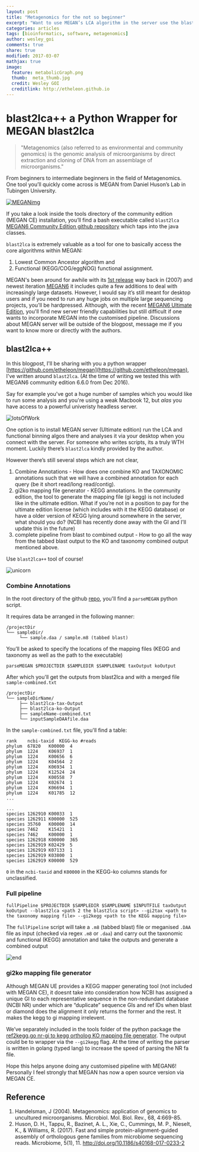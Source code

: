 ```yaml
---
layout: post
title: "Metagenomics for the not so beginner"
excerpt: "Want to use MEGAN’s LCA algorithm in the server use the blast2lca tool."
categories: articles
tags: [bioinformatics, software, metagenomics]
author: wesley_goi
comments: true
share: true
modified: 2017-03-07
mathjax: true
image:
  feature: metabolicGraph.png
  thumb:  meta_thumb.jpg
  credit: Wesley GOI
  creditlink: http://etheleon.github.io
---
```


# blast2lca++ a Python Wrapper for MEGAN blast2lca

> "Metagenomics (also referred to as environmental and community genomics) is the genomic analysis of microorganisms by direct extraction and cloning of DNA from an assemblage of microorganisms."

From beginners to intermediate beginners in the field of Metagenomics.
One tool you’ll quickly come across is MEGAN from Daniel Huson’s Lab in Tubingen University.

[![MEGANimg](http://megan.informatik.uni-tuebingen.de/uploads/default/original/1X/c3b77ecaaa6f3b8f4c71d45f070a3a6b9952605b.png)](http://ab.inf.uni-tuebingen.de/software/megan/)

If you take a look inside the tools directory of the community edition (MEGAN CE) installation, you’ll find a bash executable called `blast2lca` [MEGAN6 Community Edition github repository](https://github.com/danielhuson/megan-ce/blob/master/tools/blast2lca) which taps into the java classes.

`blast2lca` is extremely valuable as a tool for one to basically access the core algorithms within MEGAN:
1. Lowest Common Ancestor algorithm and 
2. Functional (KEGG/COG/eggNOG) functional assignment.

MEGAN's been around for awhile with its [1st release](http://www.genome.org/cgi/reprint/gr.5969107v1.pdf) way back in (2007) and newest iteration [MEGAN6](http://www-ab.informatik.uni-tuebingen.de/software/megan6/) it includes quite a few additions to deal with increasingly large datasets. However, I would say it’s still meant for desktop users and if you need to run any huge jobs on multiple large sequencing projects, you'll be hardpressed.
Although, with the recent [MEGAN6 Ultimate Edition](https://computomics.com/index.php/megan.html), you'll find new server friendly capabilities but still difficult if one wants to incorporate MEGAN into the customised pipeline.
Discussions about MEGAN server will be outside of the blogpost, message me if you want to know more or directly with the authors.

## blast2lca++

In this blogpost, I'll be sharing with you a python wrapper [https://github.com/etheleon/megan](https://github.com/etheleon/megan), I've written around `blast2lca`. (At the time of writing we tested this with MEGAN6 community edition 6.6.0 from Dec 2016).

Say for example you've got a huge number of samples which you would like to run some analysis and you're using a weak Macbook 12, but _alas_ you have access to a powerful univeristy headless server.

![lotsOfWork](http://weknowmemes.com/wp-content/uploads/2013/03/i-have-a-lot-of-work-to-do-oh-well-comic.jpg)

One option is to install MEGAN server (Ultimate edition) run the LCA and functional binning algos there and analyses it via your desktop when you connect with the server.
For someone who writes scripts, its a truly WTH moment. Luckily there’s `blast2lca` kindly provided by the author.

However there’s still several steps which are not clear,
1. Combine Annotations - How does one combine KO and TAXONOMIC annotations such that we will have a combined annotation for each query (be it short read/long read/contig).
2. gi2ko mapping file generator - KEGG annotations. In the community edition, the tool to generate the mapping file (gi kegg) is not included like in the ultimate edition. What if you’re not in a position to pay for the ultimate edition license (which includes with it the KEGG database) or have a older version of KEGG lying around somewhere in the server, what should you do? (NCBI has recently done away with the GI and I’ll update this in the future)  
3. complete pipeline from blast to combined output  - How to go all the way from the tabbed blast output to the KO and taxonomy combined output mentioned above.

Use `blast2lca++` tool of course!

![unicorn](http://img.memecdn.com/unicorn-farting-rainbows_o_1498739.jpg)

### Combine Annotations

In the root directory of the github [repo](https://github.com/etheleon/megan), you'll find a `parseMEGAN` python script.

It requires data be arranged in the following manner:

```
/projectDir
└── sampleDir/
     └── sample.daa / sample.m8 (tabbed blast)
```

You’ll be asked to specify the locations of the mapping files (KEGG and taxonomy as well as the path to the executable)

```
parseMEGAN $PROJECTDIR $SAMPLEDIR $SAMPLENAME taxOutput koOutput
```

After which you'll get the outputs from blast2lca and with a merged file `sample-combined.txt`

```
/projectDir
└── sampleDirName/
     ├── blast2lca-tax-Output
     ├── blast2lca-ko-Output
     ├── sampleName-combined.txt
     └── inputSampleDAAfile.daa
```

In the `sample-combined.txt` file, you'll find a table:

```
rank    ncbi-taxid  KEGG-ko #reads
phylum  67820   K00000  4
phylum  1224    K06937  1
phylum  1224    K00656  6
phylum  1224    K04564  2
phylum  1224    K06934  1
phylum  1224    K12524  24
phylum  1224    K00558  7
phylum  1224    K02674  1
phylum  1224    K06694  1
phylum  1224    K01785  12
...

...
species 1262910 K00033  1
species 1262911 K00000  525
species 35760   K00000  14
species 7462    K15421  1
species 7462    K00000  1
species 1262918 K00000  365
species 1262919 K02429  5
species 1262919 K07133  1
species 1262919 K03800  1
species 1262919 K00000  529
```

`0` in the `ncbi-taxid` and `K00000` in the KEGG-ko columns stands for unclassified.

### Full pipeline

```
fullPipeline $PROJECTDIR $SAMPLEDIR $SAMPLENAME $INPUTFILE taxOutput koOutput --blast2lca <path 2 the blast2lca script> --gi2tax <path to the taxonomy mapping file> --gi2kegg <path to the KEGG mapping file>
```

The `fullPipeline` script will take a `.m8` (tabbed blast)  file or meganised `.DAA` file as input (checked via regex `.m8` or `.daa`) and carry out the taxonomic and functional (KEGG) annotation and take the outputs and generate a combined output

![end](https://i.imgflip.com/123oks.jpg)

### gi2ko mapping file generator

Although MEGAN UE provides a KEGG mapper generating tool (not included with MEGAN CE), it doesnt take into consideration how NCBI has assigned a unique GI to each representative sequence in the non-redundant database (NCBI NR) under which are “duplicate” sequence GIs and ref IDs
when blast or diamond does the alignment it only returns the former and the rest. It makes the kegg to gi mapping irrelevent.

We’ve separately included in the tools folder of the python package the [ref2kegg.go nr-gi to kegg ortholog KO mapping file generator](https://github.com/etheleon/MEGAN/blob/master/tools/ref2kegg.go). The output could be to wrapper via the `--gi2kegg` flag. At the time of writing the parser is written in golang (typed lang) to increase the speed of parsing the NR fa file.



Hope this helps anyone doing any customised pipeline with MEGAN6!
Personally I feel strongly that MEGAN has now a open source version via MEGAN CE.

## Reference

1. Handelsman, J (2004). Metagenomics: application of genomics to uncultured microorganisms. Microbiol. Mol. Biol. Rev., 68, 4:669-85.
2. Huson, D. H., Tappu, R., Bazinet, A. L., Xie, C., Cummings, M. P., Nieselt, K., & Williams, R. (2017). Fast and simple protein-alignment-guided assembly of orthologous gene families from microbiome sequencing reads. Microbiome, 5(1), 11. http://doi.org/10.1186/s40168-017-0233-2
